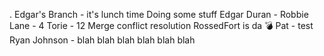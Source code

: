 .
Edgar's Branch - it's lunch time
Doing some stuff
Edgar Duran -
Robbie Lane - 4
Torie - 12
Merge conflict resolution
RossedFort is da 💣
Pat - test
Ryan Johnson - blah blah blah blah blah blah
